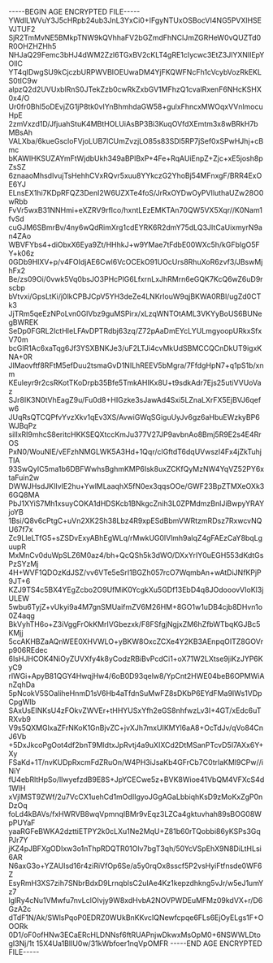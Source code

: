 -----BEGIN AGE ENCRYPTED FILE-----
YWdlLWVuY3J5cHRpb24ub3JnL3YxCi0+IFgyNTUxOSBocVI4NG5PVXlHSEVJTUF2
SjR2TmMvNE5BMkpTNW9kQVhhaFV2bGZmdFhNClJmZGRHeW0vQUZTd0R0OHZHZHh5
NHJaQ29Femc3bHJ4dWM2Zzl6TGxBV2cKLT4gRE1cIycwc3EtZ3JlYXNlIEpYOllC
YT4qIDwgSU9kCjczbURPWVBIOEUwaDM4YjFKQWFNcFh1cVcybVozRkEKLS0tIC9w
alpzQ2d2UVUxblRnS0JTekZzb0cwRkZxbGV1MFhzQ1cvalRxenF6NHcKSHX0x4/O
Ur0fr0Bhl5oDEvjZG1jP8tk0vIYnBhmhdaGW58+gulxFhncxMWOqxVVnlmocuHpE
2zmVxzd1D/JfjuahStuK4MBtHOLUiAsBP3Bi3KuqOVfdXEmtm3x8wBRkH7bMBsAh
VALXba/6kueGscloFVjoLUB7lCUmZvzjLO85s83SDl5RP7jSef0xSPwHJhj+cBmc
bKAWlHKSUZAYmFtWjdbUkh349aBPlBxP+4Fe+RqAUiEnpZ+Zjc+xE5josh8pZsSZ
6znaaoMhsdlvujTsHehhCVxRQvr5xuu8YYkczG2YhoBj54MFnxgF/BRR4ExOE6YJ
ELnsEX1hi7KDpRFQZ3DenI2W6UZXTe4foS/JrRxOYDwOyPVIluthaUZw28O0wRbb
FvVr5wxB31NNHmi+eXZRV9rfIco/hxntLEzEMKTAn70QW5VX5Xqr//K0Nam1fvSd
cuGJM6SBmrBv/4ny6wQdRimXrg1cdEYRK6R2dmY75dLQ3JItCaUixmyrN9an4ZAo
WBVFYbs4+diObxX6Eya9Zt/HHhkJ+w9YMae7tFdbE00WXc5h/kGFbIgO5FY+k06z
0GDb9HlXV+p/v4FOIdjAE6Cwl6VcOCEkO91UOcUrs8RhuXoR6zvf3/JBswMjhFx2
Be/zs09Oi/0vwk5Vq0bsJO3PHcPlG6LfxrnLxJhRMrn6eGQK7KcQ6wZ6uD9rscbp
bVtvxi/GpsLtKi/j0lkCPBJCpV5YH3deZe4LNKrIouW9qjBKWA0RBl/ugZd0CTk3
JjTRm5qeEzNPoLvn0GlVbz9guMSPirx/xLzqWNTOtAML3VKYyBoUS6BUNegBWREK
SeDp0FGRL2IctHIeLFAvDPTRdbj63zq/Z72pAaDmEYcLYULmgyoopURkxSfxV70m
bcGlR1Ac6xaTqg6Jf3YSXBNKJe3/uF2LTJi4cvMkUdSBMCCQCnDkUT9igxKNA+0R
JlMaovftf8RFtM5efDuu2tsmaGvD1NILhREEV5bMgra/7FfdgHpN7+q1pS1b/xnm
KEuleyr9r2csRKotTKoDrpb35Bfe5TmkAHIKx8U+t9sdkAdr7Ejs25utiVVUoVaz
SJr8IK3N0tVhEagZ9u/Fu0d8+HIGzke3sJawAd4Sxi5LZnaLXrFX5EjBVJ6qefw6
JUqRsQTCQPfvYvzXkv1qEv3XS/AvwiGWqSGiguUyJv6gz6aHbuEWzkyBP6WJBqPz
silIxRI9mhcS8eritcHKKSEQXtccKmJu377V27JP9avbnAo8Bmj5R9E2s4E4RrOS
PxN0/WouNlE/vEFzhNMGLWK5A3Hd+1Qqr/clGftdT6dqUVwszI4Fx4jZkTuhjTlA
93SwQyIC5ma1b6DBFWwhsBghmKMP6Isk8uxZCKfQyMzNW4YqVZ52PY6xtaFuin2w
DWWJHsdJKIlvIE2hu+YwlMLaaqhX5fN0ex3qqsOOe/GWF23BpZTMXeOXk36GQ8MA
PbJ1XYiS7Mh1xsuyCOKA1dHDSKcb1BNkgcZnih3L0ZPMdmzBnlJiBwpyYRAYjoYB
1Bsi/Q8v6cPtgC+uVn2XK2Sh38Lbz4R9xpESdBbmVWRtzmRDsz7RxwcvNQU67f7x
Zc9LleLTfG5+sZSDvExyABhEgWLq/rMwkUG0lVlmh9alqZ4gFAEzCaY8bqLguupR
MxMnCv0duWpSLZ6M0az4/bh+QcQSh5k3dWO/DXxYrIY0uEGH553dKdtGsPzSYzMj
4H+WVF1QDOzKdJSZ/vv6VTe5eSrI1BGZh057rcO7WqmbAn+wAtDiJNfKPjP9JT+6
KZJ9TS4c5BX4YEgZcbo2O9UfMiK0YcgkXu5GDf13EbD4q8JOdooovVIoKl3jULEW
5wbu6TyjZ+vUkyi9a4M7gnSMUaifmZV6M26HM+8GO1w1uDB4cjb8DHvn1o0Z4aqg
BkVyhTH6o+Z3iVggFrOkKMrIVGbezxk/F8FSfgjNgjxZM6hZfbWTbqKGJBc5KMjj
5ccAKHBZaAQnWEE0XHVWLO+yBKW8OxcZCXe4Y2KB3AEnpqOITZ8GOVrp906REdec
6IsHJHCOK4NiOyZUVXfy4k8yCodzRBiBvPcdCi1+oX71W2LXtse9jiKzJYP6KyC9
rlWGi+ApyB81QGY4HwqjHw4/6oB0D93qelw8/YpCnt2HWE04beB6OPMWiAnZqhDa
5pNcokV5SOaliheHnmD1sV6Hb4aTfdnSuMwFZ8sDKbP6EYdFMa9IWs1VDpCpgWIb
SAxUsEINKsU4zFOkvZWVEr+tHHYUSxYfh2eGS8nhfwzLv3I+4GT/xEdc6uTRXvb9
V9s5QXMGlxaZFrNKoK1GnBjvZC+jvXJh7mxUIKMYl6aA8+OcTdJv/qVo84CnJ6Vb
+5DxJkcoPgOot4df2bnT9MldtxJpRvtj4a9uXIXCd2DtMSanPTcvD5I7AXx6Y+Xy
FSaKd+1T/nvKUDpRxcmFdZRuOn/W4PH3iJsaKb4GFrCb7C0trlaKMl9CPw//iNiY
fU4ebRltHpSo/lIwyefzdB9E8S+JpYCECwe5z+BVK8Wioe41VbQM4VFXcS4d1WlH
xVjlMST9ZWf/2u7VcCX1uehCd1mOdIIgyoJGgAGaLbbiqhKsD9zMoKxZgP0nDzOq
foLd4kBAVs/fxHWRVB8wqVpmnqIBMr9vEqz3LZCa4gktuvhah89sBOG08WpPUYaF
yaaRGFeBWKA2dzttiETPY2k0cLXu1Ne2MqU+Z81b60rTQobbi86yKSPs3GqPJr7Y
jKZ4pJBFXgODIxw3o1nThpRDQTR01Olv7bgT3qh/50YcVSpEhX9N8DiLtHLsi6AR
N6axG3o+YZAUlsd16r4ziRiVfOp6Se/a5y0rqOx8sscf5P2vsHyiFtfnsde0WF6Z
EsyRmH3XS7zih7SNbrBdxD9LrnqblsC2uIAe4Kz1kepzdhkng5vJr/w5eJ1umYz7
lglRy4cNu1VMwfu7nvLclOIvjy9W8xdHvbA2NOVPWDEuMFMz09kdVX+r/D6GzA2c
dTdF1N/Ak/SWlsPqoP0EDRZ0WUkBnKKvcIQNewfcpqe6FLs6EjOyELgs1F+OOORk
0D1/oF0ofHNw3ECaERcHLDNNsf6ftRUAPnjwDkwxMsOpM0+6NSWWLDtogI3Nj/1t
15X4Ua1BlIU0w/31kWbfoer1nqVpOMFR
-----END AGE ENCRYPTED FILE-----
